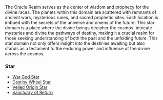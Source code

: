 The Oracle Realm serves as the center of wisdom and prophecy for the divine races. The planets within this domain are scattered with remnants of ancient wars, mysterious runes, and sacred prophetic sites. Each location is imbued with the secrets of the universe and omens of the future. This star domain is a place where the divine beings decipher the cosmos' intricate mysteries and divine the pathways of destiny, making it a crucial realm for those seeking understanding of both the past and the unfolding future. This star domain not only offers insight into the destinies awaiting but also stands as a testament to the enduring power and influence of the divine across the cosmos.


### Star
- [War God Star](WarGodStar.md)
- [Destiny Wheel Star](DestinyWheelStar.md)
- [Veiled Origin Star](VeiledOriginStar.md)
- [Sanctuary of Return](SanctuaryofReturn.md)
